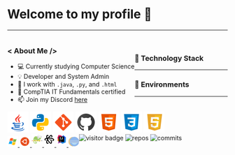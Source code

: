 <h1>Welcome to my profile 🚀</h1>
<hr>
<div>
  <div style="float: left;">
  <h3>< About Me /></h3>
    <ul style="list-stle-type: none;">
      <li style="list-stle-type: none;">💻 Currently studying Computer Science</li>
      <li>💡 Developer and System Admin</li>
      <li>🔧 I work with <code>.java</code>, <code>.py</code>, and <code>.html</code></li>
      <li>📓 CompTIA IT Fundamentals certified</li>
      <li>📫 Join my Discord <a href="https://discord.gg/9SNENvp">here</a></li>
    </ul>
  </div>
  <br>
</div>
<h3>🔭 Technology Stack</h3>
<hr>
<div style="float: left;">
  <img src="img/java.png" alt="Java"/>
  <img src="img/python.png" alt="Python"/>
  <img src="img/git.png" alt="Git"/>
  <img src="img/github.png" alt="GitHub"/>
  <img src="img/html.png" alt="HTML"/>
  <img src="img/css.png" alt="CSS"/>
  <img src="img/javascript.png" alt="JavaScript"/>
</div>
<h3>🔨 Environments</h3>
<hr>
<div style="float: left;" >

<a href="https://www.microsoft.com" rel="nofollow">
  <img src="img/windows.png" style="max-width:75%;">
</a>

<a href="https://www.ubuntu.com/" rel="nofollow">
  <img src="img/ubuntu.png">
</a>

<a href="https://notepad-plus-plus.org/downloads/" rel="nofollow">
  <img src="img/notepad.png"style="padding-bottom: 5px;">
</a>

<a href="https://atom.io/" rel="nofollow">
  <img src="img/atom.png"style="padding-bottom: 5px;">
</a>

<a href="https://www.jetbrains.com/idea/" rel="nofollow">
  <img src="img/intellij.png"style="padding-bottom: 5px;">
</a>

<a href="https://www.eclipse.org/ide/" rel="nofollow">
  <img src="img/eclipse.png" style="height: 24px;">
</a>
</div>
<div style="float: left;">
  <img src="https://visitor-badge.glitch.me/badge?page_id=jag-dev.jag-dev" alt="visitor badge"/>
  <img src="https://badges.pufler.dev/repos/jag-dev" alt="repos"/>
  <img src="https://badges.pufler.dev/commits/all/jag-dev" alt="commits"/>
</div>
